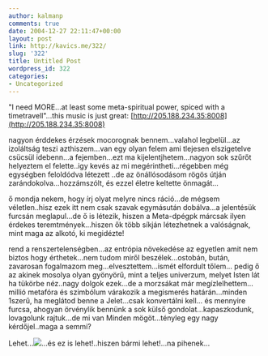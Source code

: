```yaml
---
author: kalmanp
comments: true
date: 2004-12-27 22:11:47+00:00
layout: post
link: http://kavics.me/322/
slug: '322'
title: Untitled Post
wordpress_id: 322
categories:
- Uncategorized
---
```


"I need MORE...at least some meta-spiritual power, spiced with a timetravell"...this music is just great: [http://205.188.234.35:8008](http://205.188.234.35:8008)




nagyon érddekes érzések mocorognak bennem...valahol legbelül...az izoláltság teszi azthiszem...van egy olyan felem ami tlejesen elszigetelve csücsül idebenn...a fejemben...ezt ma kijelentjhetem...nagyon sok szűrőt helyeztem el felette..igy kevés az mi megérintheti...régebben még egységben feloldódva létezett ..de az önállósodásom rögös útján zarándokolva...hozzámszólt, és ezzel életre keltette önmagát...




ő mondja nekem, hogy írj olyat melyre nincs ráció...de mégsem véletlen..hisz ezek itt nem csak szavak egymásután dobálva...a jelentésük furcsán meglapul...de ő is létezik, hiszen a Meta-dpégpk márcsak ilyen érdekes teremtmények...hiszen ők több síkján létezhetnek a valóságnak, mint maga az alkotó, ki megidézte!




rend a renszertelenségben...az entrópia növekedése az egyetlen amit nem biztos hogy érthetek...nem tudom miről beszélek...ostobán, bután, zavarosan fogalmazom meg...elvesztettem...ismét elfordult tőlem... pedig ő az akinek mosolya olyan gyönyörű, mint a teljes univerzum, melyet Isten lát ha tükörbe néz..nagy dolgok ezek...de a morzsákat már megízlelhettem... millió metafóra és szimbólum várakozik a megismerés határán...minden 1szerű, ha meglátod benne a Jelet...csak konvertálni kell... és mennyire furcsa, ahogyan örvénylik bennünk a sok külső gondolat...kapaszkodunk, lovagolunk rajtuk...de mi van Minden mögöt...tényleg egy nagy kérdőjel..maga a semmi?




Lehet...![](http://kavics.freeblog.hu/Files/chagall1.jpg)...és ez is lehet!..hiszen bármi lehet!...na pihenek...
